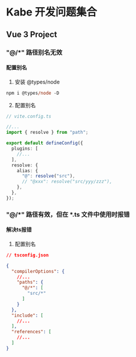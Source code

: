 # Kabe 开发问题集合

## Vue 3 Project

### "@/*" 路径别名无效

#### 配置别名

1. 安装 @types/node

``` ps
npm i @types/node -D
```

2. 配置别名

``` ts
// vite.config.ts

//...
import { resolve } from "path";

export default defineConfig({
  plugins: [
    //...
  ],
  resolve: {
    alias: {
      "@": resolve("src"),
      // "@xxx": resolve("src/yyy/zzz"),
    },
  },
});

```

### "@/*" 路径有效，但在 \*.ts 文件中使用时报错

#### 解决ts报错

1. 配置别名

``` json
// tsconfig.json

{
  "compilerOptions": {
    //...
    "paths": {
      "@/*": [
        "src/*"
      ]
    }
  },
  "include": [
    //...
  ],
  "references": [
    //...
  ]
}
```